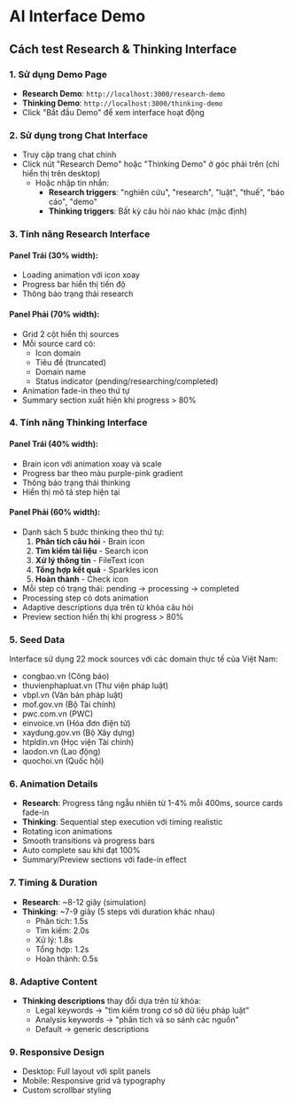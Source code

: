# AI Interface Demo

## Cách test Research & Thinking Interface

### 1. Sử dụng Demo Page

- **Research Demo**: `http://localhost:3000/research-demo`
- **Thinking Demo**: `http://localhost:3000/thinking-demo`
- Click "Bắt đầu Demo" để xem interface hoạt động

### 2. Sử dụng trong Chat Interface

- Truy cập trang chat chính
- Click nút "Research Demo" hoặc "Thinking Demo" ở góc phải trên (chỉ hiển thị trên desktop)
  - Hoặc nhập tin nhắn:
    - **Research triggers**: "nghiên cứu", "research", "luật", "thuế", "báo cáo", "demo"
    - **Thinking triggers**: Bất kỳ câu hỏi nào khác (mặc định)

### 3. Tính năng Research Interface

#### Panel Trái (30% width):

- Loading animation với icon xoay
- Progress bar hiển thị tiến độ
- Thông báo trạng thái research

#### Panel Phải (70% width):

- Grid 2 cột hiển thị sources
- Mỗi source card có:
  - Icon domain
  - Tiêu đề (truncated)
  - Domain name
  - Status indicator (pending/researching/completed)
- Animation fade-in theo thứ tự
- Summary section xuất hiện khi progress > 80%

### 4. Tính năng Thinking Interface

#### Panel Trái (40% width):

- Brain icon với animation xoay và scale
- Progress bar theo màu purple-pink gradient
- Thông báo trạng thái thinking
- Hiển thị mô tả step hiện tại

#### Panel Phải (60% width):

- Danh sách 5 bước thinking theo thứ tự:
  1. **Phân tích câu hỏi** - Brain icon
  2. **Tìm kiếm tài liệu** - Search icon
  3. **Xử lý thông tin** - FileText icon
  4. **Tổng hợp kết quả** - Sparkles icon
  5. **Hoàn thành** - Check icon
- Mỗi step có trạng thái: pending → processing → completed
- Processing step có dots animation
- Adaptive descriptions dựa trên từ khóa câu hỏi
- Preview section hiển thị khi progress > 80%

### 5. Seed Data

Interface sử dụng 22 mock sources với các domain thực tế của Việt Nam:

- congbao.vn (Công báo)
- thuvienphapluat.vn (Thư viện pháp luật)
- vbpl.vn (Văn bản pháp luật)
- mof.gov.vn (Bộ Tài chính)
- pwc.com.vn (PWC)
- einvoice.vn (Hóa đơn điện tử)
- xaydung.gov.vn (Bộ Xây dựng)
- htpldin.vn (Học viện Tài chính)
- laodon.vn (Lao động)
- quochoi.vn (Quốc hội)

### 6. Animation Details

- **Research**: Progress tăng ngẫu nhiên từ 1-4% mỗi 400ms, source cards fade-in
- **Thinking**: Sequential step execution với timing realistic
- Rotating icon animations
- Smooth transitions và progress bars
- Auto complete sau khi đạt 100%
- Summary/Preview sections với fade-in effect

### 7. Timing & Duration

- **Research**: ~8-12 giây (simulation)
- **Thinking**: ~7-9 giây (5 steps với duration khác nhau)
  - Phân tích: 1.5s
  - Tìm kiếm: 2.0s
  - Xử lý: 1.8s
  - Tổng hợp: 1.2s
  - Hoàn thành: 0.5s

### 8. Adaptive Content

- **Thinking descriptions** thay đổi dựa trên từ khóa:
  - Legal keywords → "tìm kiếm trong cơ sở dữ liệu pháp luật"
  - Analysis keywords → "phân tích và so sánh các nguồn"
  - Default → generic descriptions

### 9. Responsive Design

- Desktop: Full layout với split panels
- Mobile: Responsive grid và typography
- Custom scrollbar styling
